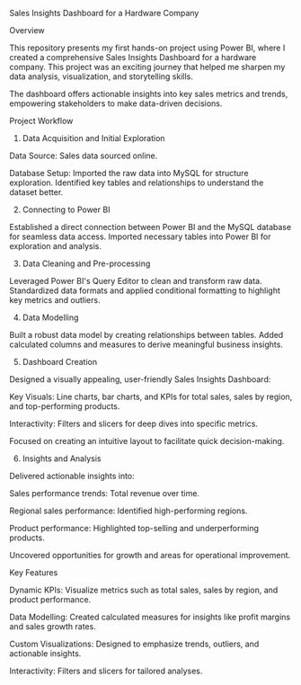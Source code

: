 Sales Insights Dashboard for a Hardware Company

Overview

This repository presents my first hands-on project using Power BI, where I created a comprehensive Sales Insights Dashboard for a hardware company. This project was an exciting journey that helped me sharpen my data analysis, visualization, and storytelling skills.

The dashboard offers actionable insights into key sales metrics and trends, empowering stakeholders to make data-driven decisions.

Project Workflow

1. Data Acquisition and Initial Exploration

Data Source: Sales data sourced online.

Database Setup: Imported the raw data into MySQL for structure exploration.
Identified key tables and relationships to understand the dataset better.

2. Connecting to Power BI

Established a direct connection between Power BI and the MySQL database for seamless data access.
Imported necessary tables into Power BI for exploration and analysis.

3. Data Cleaning and Pre-processing

Leveraged Power BI's Query Editor to clean and transform raw data.
Standardized data formats and applied conditional formatting to highlight key metrics and outliers.

4. Data Modelling

Built a robust data model by creating relationships between tables.
Added calculated columns and measures to derive meaningful business insights.

5. Dashboard Creation

Designed a visually appealing, user-friendly Sales Insights Dashboard:

Key Visuals: Line charts, bar charts, and KPIs for total sales, sales by region, and top-performing products.

Interactivity: Filters and slicers for deep dives into specific metrics.

Focused on creating an intuitive layout to facilitate quick decision-making.

6. Insights and Analysis

Delivered actionable insights into:

Sales performance trends: Total revenue over time.

Regional sales performance: Identified high-performing regions.

Product performance: Highlighted top-selling and underperforming products.

Uncovered opportunities for growth and areas for operational improvement.

Key Features

Dynamic KPIs: Visualize metrics such as total sales, sales by region, and product performance.

Data Modelling: Created calculated measures for insights like profit margins and sales growth rates.

Custom Visualizations: Designed to emphasize trends, outliers, and actionable insights.

Interactivity: Filters and slicers for tailored analyses.


